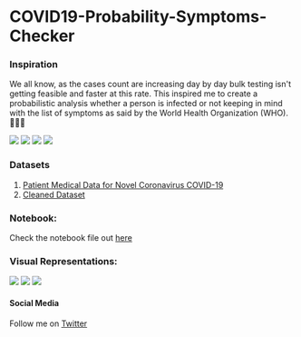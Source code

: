 # COVID19-Probability-Symptoms-Checker

### Inspiration
We all know, as the cases count are increasing day by day bulk testing isn't getting feasible and faster at this rate. This inspired me to create a probabilistic analysis whether a person is infected or not keeping in mind with the list of symptoms as said by the World Health Organization (WHO). 👨🏻‍⚕️

![](https://img.shields.io/github/languages/code-size/iSumitBanik/COVID19-Probability-Symptoms-Checker?style=flat-square) ![](https://img.shields.io/github/stars/iSumitBanik/COVID19-Probability-Symptoms-Checker?style=flat-square) ![](https://img.shields.io/github/last-commit/iSumitBanik/COVID19-Probability-Symptoms-Checker?style=flat-square) ![](https://img.shields.io/github/followers/iSumitBanik?style=flat-square)

### Datasets

1. [Patient Medical Data for Novel Coronavirus COVID-19](https://datarepository.wolframcloud.com/resources/Patient-Medical-Data-for-Novel-Coronavirus-COVID-19)
2. [Cleaned Dataset](https://github.com/iSumitBanik/COVID19-Probability-Symptoms-Checker/raw/master/COVID-19/covid_final_data.csv)

### Notebook:
Check the notebook file out [here](https://github.com/iSumitBanik/COVID19-Probability-Symptoms-Checker/blob/master/COVID19%20Symptoms%20Prediction.ipynb) 

### Visual Representations:
![](https://raw.githubusercontent.com/iSumitBanik/COVID19-Probability-Symptoms-Checker/master/images_analysis/SC_1.png)
![](https://raw.githubusercontent.com/iSumitBanik/COVID19-Probability-Symptoms-Checker/master/images_analysis/SC_2.png)
![](https://raw.githubusercontent.com/iSumitBanik/COVID19-Probability-Symptoms-Checker/master/images_analysis/SC_3.png)

#### Social Media
Follow me on [Twitter](https://twitter.com/TheSumitBanik)
